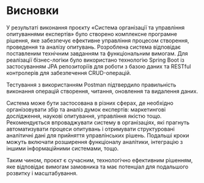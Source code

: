 ﻿# Висновки

У результаті виконання проєкту «Система організації та управління опитуваннями експертів» було створено комплексне програмне рішення, яке забезпечує ефективне управління процесом створення, проведення та аналізу опитувань. Розроблена система відповідає поставленим технічним завданням та функціональним вимогам.
Для реалізації бізнес-логіки було використано технологію Spring Boot із застосуванням JPA репозиторіїв для роботи з базою даних та RESTful контролерів для забезпечення CRUD-операцій.

Тестування з використанням Postman підтвердило правильність виконання операцій створення, читання, оновлення та видалення даних.

Система може бути застосована в різних сферах, де необхідно організовувати збір та аналіз думок експертів: маркетингові дослідження, наукові опитування, управління якістю тощо.
Рекомендується впроваджувати систему в організаціях, які прагнуть автоматизувати процеси опитувань і отримувати структуровані аналітичні дані для прийняття управлінських рішень. Подальші кроки можуть включати розширення функціоналу аналітики, інтеграцію з іншими інформаційними системами, тощо.

Таким чином, проєкт є сучасним, технологічно ефективним рішенням, яке відповідає вимогам замовника та має потенціал для подальшого розвитку і масштабування.

